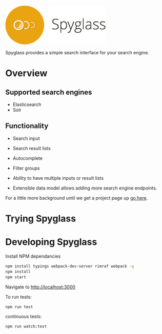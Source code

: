 ![Spyglass](branding/spyglass-sm.png)

Spyglass provides a simple search interface for your search engine.

# Overview

## Supported search engines

- Elasticsearch
- Solr

## Functionality

- Search input
- Search result lists
- Autocomplete
- Filter groups

- Ability to have multiple inputs or result lists
- Extensible data model allows adding more search engine endpoints.

For a little more background until we get a project page up [go here](http://www.opensourceconnections.com/2013/08/28/investing-in-client-side-search/).

# Trying Spyglass


# Developing Spyglass

Install NPM dependancies

```bash
npm install typings webpack-dev-server rimraf webpack -g
npm install
npm start
```

Navigate to [http://localhost:3000](http://localhost:3000)

To run tests:

```bash
npm run test
```

continuous tests:

```bash
npm run watch:test
```

